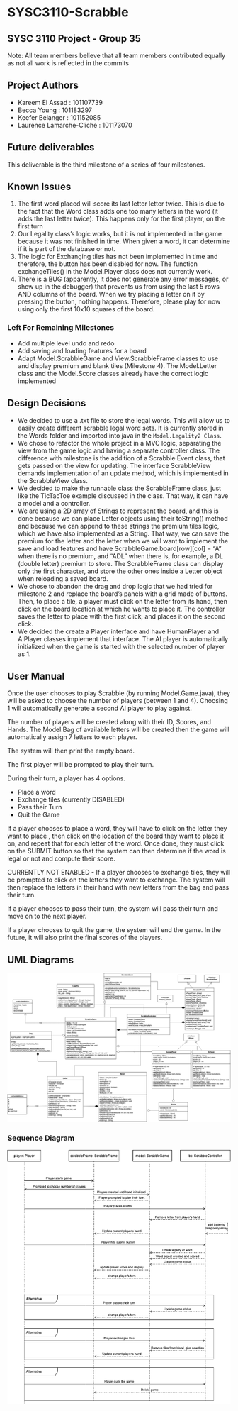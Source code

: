 # SYSC3110-Scrabble

## SYSC 3110 Project - Group 35

Note: All team members believe that all team members contributed equally as not all work is reflected in the commits

## Project Authors

* Kareem El Assad : 101107739
* Becca Young : 101183297
* Keefer Belanger : 101152085
* Laurence Lamarche-Cliche : 101173070

## Future deliverables

This deliverable is the third milestone of a series of four milestones.

## Known Issues

1. The first word placed will score its last letter letter twice. This is due to the fact that the Word class adds one too many letters in the word (it adds the last letter twice). This happens only for the first player, on the first turn
2. Our Legality class’s logic works, but it is not implemented in the game because it was not finished in time. When given a word, it can determine if it is part of the database or not. 
3. The logic for Exchanging tiles has not been implemented in time and therefore, the button has been disabled for now. The function exchangeTiles() in the Model.Player class does not currently work.
4. There is a BUG (apparently, it does not generate any error messages, or show up in the debugger) that prevents us from using the last 5 rows AND columns of the board. When we try placing a letter on it by pressing the button, nothing happens. Therefore, please play for now using only the first 10x10 squares of the board.

### Left For Remaining Milestones

* Add multiple level undo and redo
* Add saving and loading features for a board
* Adapt Model.ScrabbleGame and View.ScrabbleFrame classes to use and display premium and blank tiles (Milestone 4). The Model.Letter class and the Model.Score classes already have the correct logic implemented

## Design Decisions

* We decided to use a .txt file to store the legal words. This will allow us to easily create different scrabble legal word sets. It is currently stored in the Words folder and imported into java in the `Model.Legality2 Class`.
* We chose to refactor the whole project in a MVC logic, separating the view from the game logic and having a separate controller class. The difference with milestone is the addition of a Scrabble Event class, that gets passed on the view for updating. The interface ScrabbleView demands implementation of an update method, which is implemented in the ScrabbleView class. 
* We decided to make the runnable class the ScrabbleFrame class, just like the TicTacToe example discussed in the class. That way, it can have a model and a controller. 
* We are using a 2D array of Strings to represent the board, and this is done because we can place Letter objects using their toString() method and because we can append to these strings the premium tiles logic, which we have also implemented as a String. That way, we can save the premium for the letter and the letter when we will want to implement the save and load features and have ScrabbleGame.board[row][col] = “A” when there is no premium, and “ADL” when there is, for example, a DL (double letter) premium to store. The ScrabbleFrame class can display only the first character, and store the other ones inside a Letter object when reloading a saved board. 
* We chose to abandon the drag and drop logic that we had tried for milestone 2 and replace the board’s panels with a grid made of buttons. Then, to place a tile, a player must click on the letter from its hand, then click on the board location at which he wants to place it. The controller saves the letter to place with the first click, and places it on the second click.
* We decided the create a Player interface and have HumanPlayer and AIPlayer classes implement that interface. The AI player is automatically initialized when the game is started with the selected number of player as 1.


## User Manual

Once the user chooses to play Scrabble (by running Model.Game.java), they will be asked to choose the number of players (between 1 and 4). Choosing 1 will automatically generate a second AI player to play against.

The number of players will be created along with their ID, Scores, and Hands.
The Model.Bag of available letters will be created then the game will automatically assign 7 letters to each player.

The system will then print the empty board.

The first player will be prompted to play their turn.

During their turn, a player has 4 options.

* Place a word
* Exchange tiles (currently DISABLED)
* Pass their Turn
* Quit the Game

If a player chooses to place a word, they will have to click on the letter they want to place , then click on the location of the board they want to place it on, and repeat that for each letter of the word. Once done, they must click on the SUBMIT button so that the system can then determine if the word is legal or not and compute their score.

CURRENTLY NOT ENABLED - If a player chooses to exchange tiles, they will be prompted to click on the letters they want to exchange. The system will then replace the letters in their hand with new letters from the bag and pass their turn.

If a player chooses to pass their turn, the system will pass their turn and move on to the next player.

If a player chooses to quit the game, the system will end the game. In the future, it will also print the final scores of the players.

## UML Diagrams

![UML Diagram](/imgs/Scrabble_UML_milestone3.png)

### Sequence Diagram
![SEQUENCE Diagram](/imgs/Scrabble_SequenceDiagram_milestone3.png)



